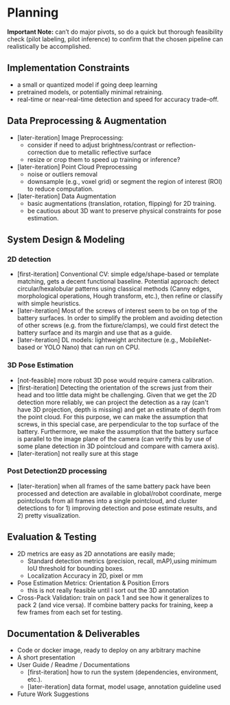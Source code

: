 # Planning
**Important Note:** can’t do major pivots, so do a quick but thorough
feasibility check (pilot labeling, pilot inference) to confirm that the chosen
pipeline can realistically be accomplished.

## Implementation Constraints
* a small or quantized model if going deep learning
* pretrained models, or potentially minimal retraining.
* real-time or near-real-time detection and speed for accuracy trade-off.

## Data Preprocessing & Augmentation
* [later-iteration] Image Preprocessing:
  * consider if need to adjust brightness/contrast or reflection-correction due
    to metallic reflective surface
  * resize or crop them to speed up training or inference?
* [later-iteration] Point Cloud Preprocessing
  * noise or outliers removal
  * downsample (e.g., voxel grid) or segment the region of interest (ROI) to
    reduce computation.
* [later-iteration] Data Augmentation
  * basic augmentations (translation, rotation, flipping) for 2D training.
  * be cautious about 3D want to preserve physical constraints for pose
    estimation.

## System Design & Modeling
### 2D detection
* [first-iteration] Conventional CV: simple edge/shape-based or template
  matching, gets a decent functional baseline. Potential approach: detect
  circular/hexalobular patterns using classical methods (Canny edges,
  morphological operations, Hough transform, etc.), then refine or classify with
  simple heuristics.
* [later-iteration] Most of the screws of interest seem to be on top of the
  battery surfaces. In order to simplify the problem and avoiding detection of
  other screws (e.g. from the fixture/clamps), we could first detect the battery
  surface and its margin and use that as a guide.
* [later-iteration] DL models: lightweight architecture (e.g., MobileNet-based
  or YOLO Nano) that can run on CPU.

### 3D Pose Estimation
* [not-feasible] more robust 3D pose would require camera calibration.
* [first-iteration] Detecting the orientation of the screws just from their head
  and too little data might be challenging. Given that we get the 2D detection
  more reliably, we can project the detection as a ray (can't have 3D
  projection, depth is missing) and get an estimate of depth from the point
  cloud. For this purpose, we can make the assumption that screws, in this
  special case, are perpendicular to the top surface of the battery.
  Furthermore, we make the assumption that the battery surface is parallel to
  the image plane of the camera (can verify this by use of some plane detection
  in 3D pointcloud and compare with camera axis).
* [later-iteration] not really sure at this stage

### Post Detection2D processing
* [later-iteration] when all frames of the same battery pack have been processed
  and detection are available in global/robot coordinate, merge pointclouds from
  all frames into a single pointcloud, and cluster detections to for 1)
  improving detection and pose estimate results, and 2) pretty visualization.

## Evaluation & Testing
* 2D metrics are easy as 2D annotations are easily made;
  * Standard detection metrics (precision, recall, mAP),using minimum IoU
    threshold for bounding boxes.
  * Localization Accuracy in 2D, pixel or mm
* Pose Estimation Metrics: Orientation & Position Errors
  * this is not really feasible until I sort out the 3D annotation
* Cross-Pack Validation: train on pack 1 and see how it generalizes to pack 2
  (and vice versa). If combine battery packs for training, keep a few frames
  from each set for testing.

## Documentation & Deliverables
* Code or docker image, ready to deploy on any arbitrary machine
* A short presentation
* User Guide / Readme / Documentations
  * [first-iteration] how to run the system (dependencies, environment, etc.).
  * [later-iteration] data format, model usage, annotation guideline used
* Future Work Suggestions

